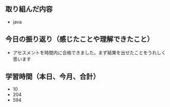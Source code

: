 ## 取り組んだ内容

- java

## 今日の振り返り（感じたことや理解できたこと）

- アセスメントを時間内に合格できました。まず結果を出せたことをうれしく思います

## 学習時間（本日、今月、合計）

- 10
- 204
- 594
